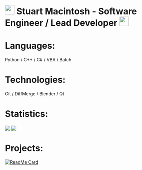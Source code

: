 # <img src="https://raw.githubusercontent.com/MartinHeinz/MartinHeinz/master/wave.gif" width="30px"> Stuart Macintosh - Software Engineer / Lead Developer <img src="https://raw.githubusercontent.com/MartinHeinz/MartinHeinz/master/wave.gif" width="30px">

# Languages:

Python / C++ / C# / VBA / Batch

# Technologies:

Git / DiffMerge / Blender / Qt

# Statistics:

<a href="https://github.com/anuraghazra/github-readme-stats">
  <img align="center" src="https://github-readme-stats.vercel.app/api?username=SmTaUcM&count_private=true&show_icons=true&theme=tokyonight" />
</a>
<a href="https://github.com/anuraghazra/github-readme-stats">
  <img align="center" src="https://github-readme-stats.vercel.app/api/top-langs/?username=SmTaUcM&theme=tokyonight&layout=compact" />
</a>

# Projects:

[![ReadMe Card](https://github-readme-stats.vercel.app/api/pin/?username=SmTaUcM&repo=SSRT&theme=tokyonight)](https://github.com/SmTaUcM/SSRT)
<!--
**SmTaUcM/SmTaUcM** is a ✨ _special_ ✨ repository because its `README.md` (this file) appears on your GitHub profile.

Here are some ideas to get you started:

- 🔭 I’m currently working on ...
- 🌱 I’m currently learning ...
- 👯 I’m looking to collaborate on ...
- 🤔 I’m looking for help with ...
- 💬 Ask me about ...
- 📫 How to reach me: ...
- 😄 Pronouns: ...
- ⚡ Fun fact: ...
-->
